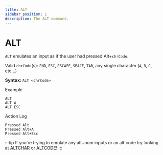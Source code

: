 ```yaml
---
title: ALT
sidebar_position: 1
description: The ALT command.
---
```


# ALT
`ALT` emulates an input as if the user had pressed Alt+`chrCode`.

Valid `chrCode`(s): `END`, `ESC`, `ESCAPE`, `SPACE`, `TAB`, any single character (`A`, `B`, `C`, etc...)

**Syntax:** `ALT <chrCode>`

Example
```
ALT
ALT A
ALT ESC
```

Action Log
```
Pressed Alt
Pressed Alt+A
Pressed Alt+Esc
```

:::tip
If you're trying to emulate any alt+num inputs or an alt code try looking at [ALTCHAR](./altchar) or [ALTCODE](./altcode)!
:::
